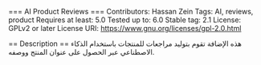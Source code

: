 === AI Product Reviews ===
Contributors: Hassan Zein
Tags: AI, reviews, product
Requires at least: 5.0
Tested up to: 6.0
Stable tag: 2.1
License: GPLv2 or later
License URI: https://www.gnu.org/licenses/gpl-2.0.html

== Description ==
هذه الإضافة تقوم بتوليد مراجعات للمنتجات باستخدام الذكاء الاصطناعي عبر الحصول على عنوان المنتج ووصفه.
